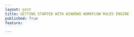 ```yaml
---
layout: post
title: GETTING STARTED WITH WINDOWS WORKFLOW RULES ENGINE
published: True
feature: 

---
```


